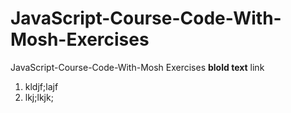 # JavaScript-Course-Code-With-Mosh-Exercises
JavaScript-Course-Code-With-Mosh Exercises
**blold text**
link
1. kldjf;lajf
2. lkj;lkjk;
